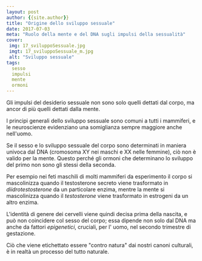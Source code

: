 ```yaml
---
layout: post
author: {{site.author}}
title: "Origine dello sviluppo sessuale"
date: 2017-07-03
meta: "Ruolo della mente e del DNA sugli impulsi della sessualità"
cover:
 img: 17_sviluppoSessuale.jpg
 imgt: 17_sviluppoSessuale_m.jpg
 alt: "Sviluppo sessuale"
tags:
  sesso
  impulsi
  mente
  ormoni
---
```

Gli impulsi del desiderio sessuale non sono solo quelli dettati dal corpo, ma ancor di più quelli dettati dalla mente.

I principi generali dello sviluppo sessuale sono comuni a tutti i mammiferi, e le neuroscienze evidenziano una somiglianza sempre maggiore anche nell'uomo.

Se il sesso e lo sviluppo sessuale del corpo sono determinati in maniera univoca dal DNA (cromosoma XY nei maschi e XX nelle femmine), ciò non è valido per la mente. Questo perché gli ormoni che determinano lo sviluppo del primo non sono gli stessi della seconda.

Per esempio nei feti maschili di molti mammiferi da esperimento il corpo si mascolinizza quando il testosterone secreto viene trasformato in *diidrotestosterone* da un particolare enzima, mentre la mente si mascolinizza quando il *testosterone* viene trasformato in estrogeni da un altro enzima.

L'identità di genere dei cervelli viene quindi decisa prima della nascita, e può non coincidere col sesso del corpo; essa dipende non solo dal DNA ma anche da fattori *epigenetici*, cruciali, per l' uomo, nel secondo trimestre di gestazione.

Ciò che viene etichettato essere "contro natura" dai nostri canoni culturali, è in realtà un processo del tutto naturale.
